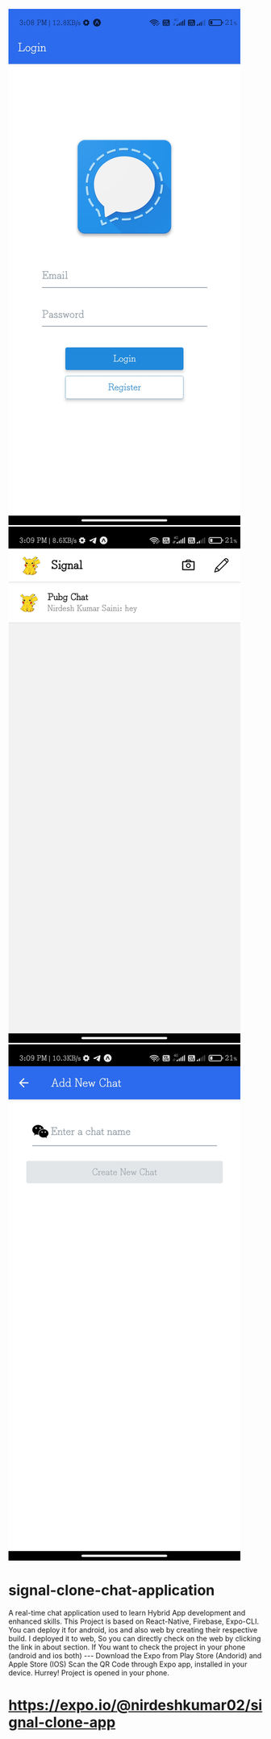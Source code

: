 ![Login](Login.jpg) ![HomeScreen](HomeScreen.jpg) ![AddChatScreen](AddChatScreen.jpg)
# signal-clone-chat-application
A real-time chat application used to learn Hybrid App development and enhanced skills. This Project is based on React-Native, Firebase, Expo-CLI.
You can deploy it for android, ios and also web by creating their respective build. I deployed it to web, So you can directly check on the web by clicking the link in about section.
If You want to check the project in your phone (android and ios both) ---
Download the Expo from Play Store (Andorid) and Apple Store (IOS)
Scan the QR Code through Expo app, installed in your device.
Hurrey! Project is opened in your phone.
# https://expo.io/@nirdeshkumar02/signal-clone-app
